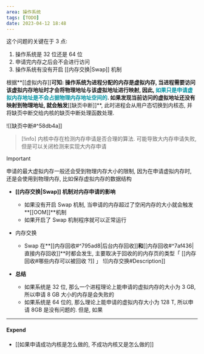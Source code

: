 ```yaml
---
area: 操作系统
tags: [TODO]
date: 2023-04-12 18:48
---
```

这个问题的关键在于 3 点:
1. 操作系统是 32 位还是 64 位
2. 申请完内存之后会不会进行访问
3. 操作系统有没有开启 [[内存交换|Swap]] 机制

根据**[[虚拟内存]]**可知:
操作系统为进程分配的内存是虚拟内存, 当进程需要访问该虚拟内存地址时才会将物理地址与该虚拟地址进行映射, 因此, **<font color="#0593A2">如果只是申请虚拟内存地址是不会占据物理内存地址空间的</font>**. 
如果发现当前访问的虚拟地址还没有映射到物理地址, 就会触发**[[缺页中断]]**, 此时进程会从用户态切换到内核态, 并将缺页中断交给内核的缺页中断处理函数处理. 

![[缺页中断#^58db4a]]

> [!info] 
> 内核中存在检测内存申请是否合理的算法. 可能导致大内存申请失败, 但是可以关闭检测来实现大内存申请

> [!important] 
> 申请的最大虚拟内存一般还会受到物理内存大小的限制, 因为在申请虚拟内存时, 还是会使用到物理内存, 比如保存虚拟内存的数据结构

- **[[内存交换|Swap]] 机制对内存申请的影响**
    - 如果没有开启 Swap 机制, 当申请的内存超过了空闲内存的大小就会触发**[[OOM]]**机制
    - 如果开启了 Swap 机制程序就可以正常运行
- 内存交换
    - Swap 在**[[内存回收#^795ad8|后台内存回收]]**和**[[内存回收#^7af436|直接内存回收]]**时都会发生, 主要取决于回收的的内存页的类型「 [[内存回收#哪些内存可以被回收 ?]] 」
    ![[内存交换#Description]]

- **总结**
    - 如果系统是 32 位, 那么一个进程理论上能申请的虚拟内存的大小为 3 GB, 所以申请 8 GB 大小的内存是会失败的 
    - 如果系统是 64 位的, 那么理论上能申请的虚拟内存大小为 128 T, 所以申请 8GB 是没有问题的. 但是, 如果


---
#### Expend
- [[如果申请成功内核是怎么做的, 不成功内核又是怎么做的]]